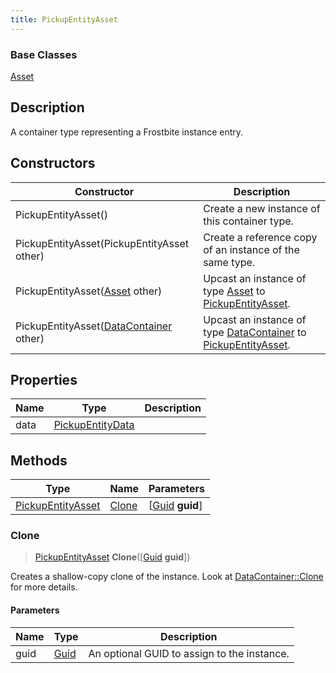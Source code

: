 ```yaml
---
title: PickupEntityAsset
---
```

### Base Classes

[Asset](/vext/ref/fb/asset/)

## Description

A container type representing a Frostbite instance entry.

## Constructors

| Constructor                                                                  | Description                                                                                                               |
| ---------------------------------------------------------------------------- | ------------------------------------------------------------------------------------------------------------------------- |
| PickupEntityAsset()                                                          | Create a new instance of this container type.                                                                             |
| PickupEntityAsset(PickupEntityAsset other)                                   | Create a reference copy of an instance of the same type.                                                                  |
| PickupEntityAsset([Asset](/vext/ref/fb/asset/) other)                                      | Upcast an instance of type [Asset](/vext/ref/fb/asset/) to [PickupEntityAsset](/vext/ref/fb/pickupentityasset/).                                      |
| PickupEntityAsset([DataContainer](/vext/ref/shared/class/datacontainer) other) | Upcast an instance of type [DataContainer](/vext/ref/shared/class/datacontainer) to [PickupEntityAsset](/vext/ref/fb/pickupentityasset/). |

## Properties

| Name | Type                                 | Description |
| ---- | ------------------------------------ | ----------- |
| data | [PickupEntityData](/vext/ref/fb/pickupentitydata/) |             |

## Methods

| Type                                   | Name            | Parameters                                     |
| -------------------------------------- | --------------- | ---------------------------------------------- |
| [PickupEntityAsset](/vext/ref/fb/pickupentityasset/) | [Clone](#clone) | \[[Guid](/vext/ref/shared/class/guid) **guid**\] |

### Clone

> [PickupEntityAsset](/vext/ref/fb/pickupentityasset/) **Clone**(\[[Guid](/vext/ref/shared/class/guid) **guid**\])

Creates a shallow-copy clone of the instance. Look at [DataContainer::Clone](/vext/ref/shared/class/datacontainer#clone) for more details.

#### Parameters

| Name | Type         | Description                                 |
| ---- | ------------ | ------------------------------------------- |
| guid | [Guid](/vext/ref/shared/class/guid/) | An optional GUID to assign to the instance. |
